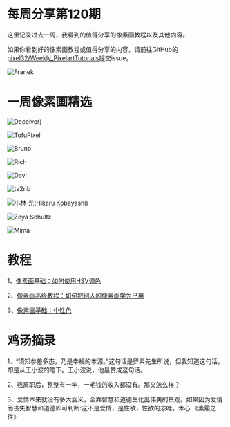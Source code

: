 # 每周分享第120期

这里记录过去一周，我看到的值得分享的像素画教程以及其他内容。

如果你看到好的像素画教程或值得分享的内容，请前往GitHub的[pixel32/Weekly_PixelartTutorials](https://github.com/pixel32/Weekly_PixelartTutorials "pixel32/Weekly_PixelartTutorials")提交issue。

![Franek](https://pbs.twimg.com/media/Et87gzZWgAIZZ7D?format=jpg&name=4096x4096)

# 一周像素画精选

![Deceiver)
](https://pbs.twimg.com/media/Et7H6LIXIAEDtBY?format=png&name=small)

![TofuPixel
](https://pbs.twimg.com/media/Et-EeNaXMAAW3M_?format=png&name=medium)

![Bruno
](https://pbs.twimg.com/media/Et-Ex_dXEAE84h2?format=png&name=medium)

![Rich
](https://pbs.twimg.com/media/Et9cdpcWYAMEb0I?format=png&name=small)

![Davi
](https://pbs.twimg.com/media/Et_4DabWgAA6_zo?format=png&name=small)


![ta2nb
](https://pbs.twimg.com/media/Et_wXDZVgAAdP15?format=png&name=900x900)

![小林 光(Hikaru Kobayashi)
](https://pbs.twimg.com/media/Et-_bhKUcAASTQh?format=png&name=900x900)

![Zoya Schultz](https://pbs.twimg.com/media/Et9WIA3XEAYXTqv?format=png&name=medium)

![Mima
](https://pbs.twimg.com/media/Et0rYs9WQAYFGwW?format=jpg&name=medium)

# 教程

1、[像素画基础：如何使用HSV调色](https://mp.weixin.qq.com/s/sGiez1OjBWsZiHlyDgUMQQ)

2、[像素画高级教程：如何把别人的像素画学为己用](https://mp.weixin.qq.com/s/V20NCJ_nLFhGA6OGDrIltg)

3、[像素画基础：中性色](https://mp.weixin.qq.com/s/EmEMFEJEoyg8Gi0nkelapQ)

# 鸡汤摘录

1、“须知参差多态，乃是幸福的本源。”这句话是罗素先生所说，但我知道这句话，却是从王小波的笔下。王小波说，他最赞成这句话。

2、我离职后，整整有一年，一毛钱的收入都没有。那又怎么样？

3、爱情本来就没有多大涵义，全靠智慧和道德生化出伟美的景观。如果因为爱情而丧失智慧和道德即可判断:这不是爱情，是性欲，性欲的恣唯。木心 《素履之往》








